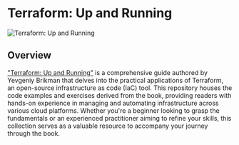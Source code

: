 # Terraform: Up and Running

![Terraform: Up and Running](https://m.media-amazon.com/images/I/81TuTt5Sz3L._SY522_.jpg)

## Overview

["Terraform: Up and Running"](https://a.co/d/9rsj6cl) is a comprehensive guide authored by Yevgeniy Brikman that delves into the practical applications of Terraform, an open-source infrastructure as code (IaC) tool. This repository houses the code examples and exercises derived from the book, providing readers with hands-on experience in managing and automating infrastructure across various cloud platforms. Whether you're a beginner looking to grasp the fundamentals or an experienced practitioner aiming to refine your skills, this collection serves as a valuable resource to accompany your journey through the book.
